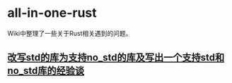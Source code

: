 # all-in-one-rust

Wiki中整理了一些关于Rust相关遇到的问题。

## [改写std的库为支持no_std的库及写出一个支持std和no_std库的经验谈](https://github.com/DaviRain-Su/rust-no-std-source)
